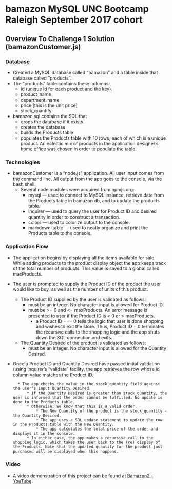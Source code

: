 # bamazon MySQL UNC Bootcamp Raleigh September 2017 cohort
## Overview To Challenge 1 Solution (bamazonCustomer.js)
### Database
* Created a MySQL database called “bamazon” and a table inside that database called “products”. 
* The “products” table contains these columns:
	* id (unique id for each product and the key).
	* product_name
	* department_name
	* price [this is the unit price]
	* stock_quantify
* bamazon.sql contains the SQL that 
	* drops the database if it exists.
	* creates the database
	* builds the Products table
	* populates the Products table with 10 rows, each of which is a unique product.  An eclectic mix of products in the application designer’s home office was chosen in order to populate the table.
### Technologies
* bamazonCustomer is a “node.js” application. All user input comes from the command line. All output from the app goes to the console, via the bash shell.
	* Several node modules were acquired from npmjs.org:
		* mysql — used to connect to MySQL instance, retrieve data from the Products table in bamazon db, and to update the products table.
		* inquirer — used to query the user for Product ID and desired quantity in order to construct a transaction.
		* colors — used to colorize output to the console.
		* markdown-table — used to neatly organize and print the Products table to the console.

### Application Flow
* The application begins by displaying all the items available for sale.  While adding products to the product display object the app keeps track of the total number of products. This value is saved to a global called maxProducts.
* The user is prompted to supply the Product ID of the product the user would like to buy, as well as the number of units of this product.
	* The Product ID supplied by the user is validated as follows:
		* must be an integer. No character input is allowed for Product ID.
		* must be >= 0 and <= maxProducts. An error message is presented to user if the Product ID is < 0 or > maxProducts.
			* a Product ID === 0 tells the logic that user is done shopping and wishes to exit the store. Thus, Product ID = 0 terminates the recursive calls to the shopping logic and the app shuts down the SQL connection and exits.
	* The Quantity Desired of the product is validated as follows:
		* must be an integer. No character input is allowed for the Quantity Desired.
* Once a Product ID and Quantity Desired have passed initial validation (using inquirer’s “validate” facility, the app retrieves the row whose id column value matches the Product ID.

		* The app checks the value in the stock_quantity field against the user’s input Quantity Desired. 
			* If the Quantity Desired is greater than stock_quantity, the user is informed that the order cannot be fulfilled. No update is done to the Products table.
			* Otherwise, we know that this is a valid order.
				* The New Quantity of the product is the stock_quantity - the Quantity Desired.
				* The app uses a SQL update statement to update the row in the Products table with the New Quantity.
				* The app calculates the total price of the order and displays it in the console.
			* In either case, the app makes a recursive call to the shopping logic, which takes the user back to the (re) display of the Products. Note that the updated quantity for the product just purchased will be displayed when this happens.
### Video
* A video demonstration of this project can be found at [Bamazon2 - YouTube](https://www.youtube.com/watch?v=QZKVviTRJXA&feature=youtu.be).

